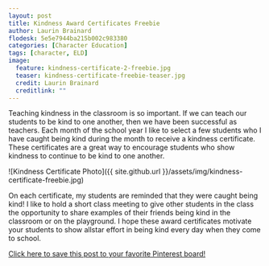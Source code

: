 ```yaml
---
layout: post
title: Kindness Award Certificates Freebie
author: Laurin Brainard
flodesk: 5e5e7944ba215b002c983380
categories: [Character Education]
tags: [character, ELD]
image:
  feature: kindness-certificate-2-freebie.jpg
  teaser: kindness-certificate-freebie-teaser.jpg
  credit: Laurin Brainard
  creditlink: ""
---
```

Teaching kindness in the classroom is so important. If we can teach our students to be kind to one another, then we have been successful as teachers. Each month of the school year I like to select a few students who I have caught being kind during the month to receive a kindness certificate. These certificates are a great way to encourage students who show kindness to continue to be kind to one another. 

![Kindness Certificate Photo]({{ site.github.url }}/assets/img/kindness-certificate-freebie.jpg)

On each certificate, my students are reminded that they were caught being kind! I like to hold a short class meeting to give other students in the class the opportunity to share examples of their friends being kind in the classroom or on the playground. I hope these award certificates motivate your students to show allstar effort in being kind every day when they come to school. 

[Click here to save this post to your favorite Pinterest board!](https://pin.it/7cknz2xjzo7jkh)